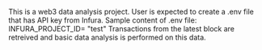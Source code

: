 This is a web3 data analysis project. User is expected to create a .env file that has API key from Infura. Sample content of .env file: INFURA_PROJECT_ID= "test"
Transactions from the latest block are retreived and basic data analysis is performed on this data. 
